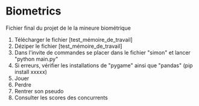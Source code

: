 # Biometrics
Fichier final du projet de le la mineure biométrique 

1. Télécharger le fichier [test_mémoire_de_travail]
2. Déziper le fichier [test_mémoire_de_travail]
3. Dans l'invite de commandes se placer dans le fichier "simon" et lancer "python main.py" 
4. Si erreurs, vérifier les installations de "pygame" ainsi que "pandas" (pip install xxxxx)
5. Jouer
6. Perdre
7. Rentrer son pseudo 
8. Consulter les scores des concurrents 
